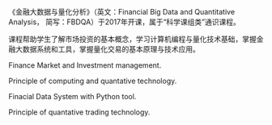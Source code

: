《金融大数据与量化分析》（英文：Financial Big Data and Quantitative Analysis， 简写：FBDQA）于2017年开课，属于“科学课组类”通识课程。

课程帮助学生了解市场投资的基本概念，学习计算机编程与量化技术基础，掌握金融大数据系统和工具，掌握量化交易的基本原理与技术应用。

Finance Market and Investment management.

Principle of computing and quantative technology.

Finacial Data System with Python tool.

Principle of quantative trading technology.
